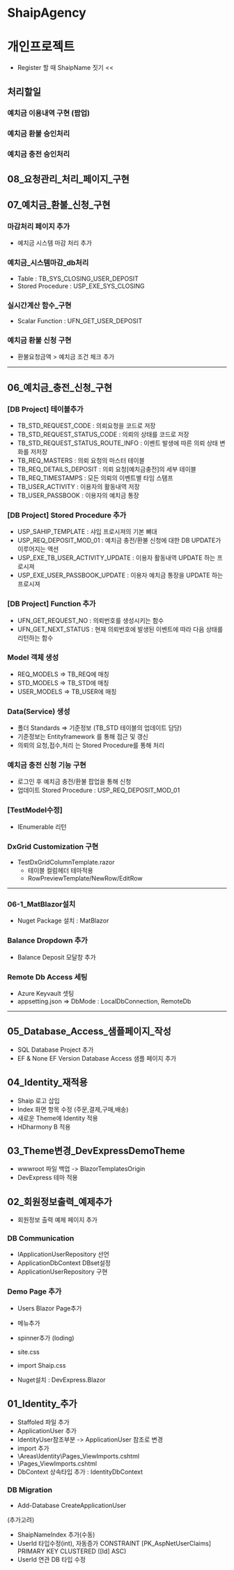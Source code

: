 # ShaipAgency
개인프로젝트
=============
- Register 할 때 ShaipName 짓기 <<

## 처리할일

### 예치금 이용내역 구현 (팝업)
### 예치금 환불 승인처리
### 예치금 충전 승인처리


## 08_요청관리_처리_페이지_구현



## 07_예치금_환불_신청_구현

### 마감처리 페이지 추가 
- 예치금 시스템 마감 처리 추가

### 예치금_시스템마감_db처리
- Table : TB_SYS_CLOSING_USER_DEPOSIT
- Stored Procedure : USP_EXE_SYS_CLOSING

### 실시간계산 함수_구현
- Scalar Function : UFN_GET_USER_DEPOSIT

### 예치금 환불 신청 구현
- 환불요청금액 > 예치금 조건 체크 추가


---------------------------------------------------------------------

## 06_예치금_충전_신청_구현
### [DB Project] 테이블추가
- TB_STD_REQUEST_CODE
  : 의뢰요청을 코드로 저장
- TB_STD_REQUEST_STATUS_CODE
  : 의뢰의 상태를 코드로 저장
- TB_STD_REQUEST_STATUS_ROUTE_INFO
  : 이벤트 발생에 따른 의뢰 상태 변화를 저저장
- TB_REQ_MASTERS
  : 의뢰 요청의 마스터 테이블
- TB_REQ_DETAILS_DEPOSIT
  : 의뢰 요청[예치금충전]의 세부 테이블
- TB_REQ_TIMESTAMPS
  : 모든 의뢰의 이벤트별 타임 스탬프
- TB_USER_ACTIVITY
  : 이용자의 활동내역 저장
- TB_USER_PASSBOOK
  : 이용자의 예치금 통장
  
### [DB Project] Stored Procedure 추가
- USP_SAHIP_TEMPLATE
  : 샤입 프로시져의 기본 뼈대
- USP_REQ_DEPOSIT_MOD_01
  : 예치금 충전/환불 신청에 대한 DB UPDATE가 이루어지는 액션
- USP_EXE_TB_USER_ACTIVITY_UPDATE
  : 이용자 활동내역 UPDATE 하는 프로시져
- USP_EXE_USER_PASSBOOK_UPDATE
  : 이용자 예치금 통장을 UPDATE 하는 프로시져

### [DB Project] Function 추가
- UFN_GET_REQUEST_NO
  : 의뢰번호를 생성시키는 함수
- UFN_GET_NEXT_STATUS
  : 현재 의뢰번호에 발생된 이벤트에 따라 다음 상태를 리턴하는 함수

### Model 객체 생성
- REQ_MODELS => TB_REQ에 매칭
- STD_MODELS => TB_STD에 매칭
- USER_MODELS => TB_USER에 매칭

### Data(Service) 생성
- 폴더 Standards => 기준정보 (TB_STD 테이블의 업데이트 담당)
- 기준정보는 Entityframework 를 통해 접근 및 갱신
- 의뢰의 요청,접수,처리 는 Stored Procedure를 통해 처리

### 예치금 충전 신청 기능 구현
- 로그인 후 예치금 충전/환불 팝업을 통해 신청
- 업데이트 Stored Procedure : USP_REQ_DEPOSIT_MOD_01

### [TestModel수정]
- IEnumerable 리턴

### DxGrid Customization 구현
- TestDxGridColumnTemplate.razor
  + 테이블 컬럼헤더 테마적용
  + RowPreviewTemplate/NewRow/EditRow

---------------------------------------------------------------------

### 06-1_MatBlazor설치
- Nuget Package 설치 : MatBlazor

### Balance Dropdown 추가
- Balance Deposit 모달창 추가

### Remote Db Access 세팅 
- Azure Keyvault 셋팅
- appsetting.json => DbMode : LocalDbConnection, RemoteDb

---------------------------------------------------------------------

## 05_Database_Access_샘플페이지_작성
- SQL Database Project 추가
- EF & None EF Version Database Access 샘플 페이지 추가

## 04_Identity_재적용
- Shaip 로고 삽입
- Index 화면 항목 수정 (주문,결제,구매,배송)
- 새로운 Theme에 Identity 적용
- HDharmony B 적용


## 03_Theme변경_DevExpressDemoTheme
- wwwroot 파일 백업 -> BlazorTemplatesOrigin
- DevExpress 테마 적용 


## 02_회원정보출력_예제추가
- 회원정보 출력 예제 페이지 추가

### DB Communication 
- IApplicationUserRepository 선언
- ApplicationDbContext DBset설정
- ApplicationUserRepository 구현

### Demo Page 추가
- Users Blazor Page추가
- 메뉴추가

- spinner추가 (loding)
- site.css
- import Shaip.css
- Nuget설치 : DevExpress.Blazor


## 01_Identity_추가
- Staffoled 파일 추가
- ApplicationUser 추가 
- IdentityUser참조부분 -> ApplicationUser 참조로 변경
- import 추가
- \Areas\Identity\Pages\_ViewImports.cshtml
- \Pages\_ViewImports.cshtml
- DbContext 상속타입 추가 : IdentityDbContext<ApplicationUser>
### DB Migration
- Add-Database CreateApplicationUser

(추가고려)
- ShaipNameIndex 추가(수동)
- UserId 타입수정(int), 자동증가 CONSTRAINT [PK_AspNetUserClaims] PRIMARY KEY CLUSTERED ([Id] ASC)
- UserId 연관 DB 타입 수정
